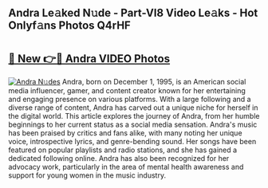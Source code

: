 ## Andra Le𝚊ked N𝚞de - Part-Vl8 Video Le𝚊ks - Hot Onlyf𝚊ns Photos Q4rHF

# <h2><a href="http://ab8456.deff.icu/?id=Andra">🔗 New 👉🔴 Andra VIDEO Photos</a></h2>

[![Andra N𝚞des](https://i.imgur.com/rIISA9y.gif)](http://ab8456.deff.icu/?id=Andra)
Andra, born on December 1, 1995, is an American social media influencer, gamer, and content creator known for her entertaining and engaging presence on various platforms. With a large following and a diverse range of content, Andra has carved out a unique niche for herself in the digital world. This article explores the journey of Andra, from her humble beginnings to her current status as a social media sensation. Andra's music has been praised by critics and fans alike, with many noting her unique voice, introspective lyrics, and genre-bending sound. Her songs have been featured on popular playlists and radio stations, and she has gained a dedicated following online. Andra has also been recognized for her advocacy work, particularly in the area of mental health awareness and support for young women in the music industry.
